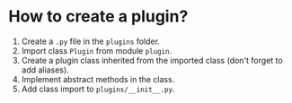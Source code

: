 # How to create a plugin?
1. Create a `.py` file in the `plugins` folder.
2. Import class `Plugin` from module `plugin`.
3. Create a plugin class inherited from the imported class (don't forget to add aliases).
4. Implement abstract methods in the class.
5. Add class import to `plugins/__init__.py`.
